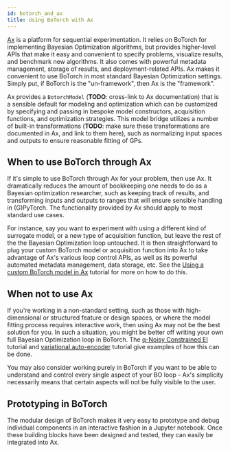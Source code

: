```yaml
---
id: botorch_and_ax
title: Using BoTorch with Ax
---
```


[Ax](https://github.com/facebook/Ax) is a platform for sequential
experimentation. It relies on BoTorch for implementing Bayesian Optimization
algorithms, but provides higher-level APIs that make it easy and convenient to
specify problems, visualize results, and benchmark new algorithms. It also comes
with powerful metadata management, storage of results, and deployment-related APIs.
Ax makes it convenient to use BoTorch in most standard Bayesian Optimization
settings. Simply put, if BoTorch is the "un-framework", then Ax is the "framework".

Ax provides a `BotorchModel` (**TODO**: cross-link to Ax documentation) that is
a sensible default for modeling and optimization which can be customized by
specifying and passing in bespoke model constructors, acquisition functions,
and optimization strategies.
This model bridge utilizes a number of built-in transformations (**TODO**: make
sure these transformations are documented in Ax, and link to them here), such
as normalizing input spaces and outputs to ensure reasonable fitting of GPs.


## When to use BoTorch through Ax

If it's simple to use BoTorch through Ax for your problem, then use Ax. It
dramatically reduces the amount of bookkeeping one needs to do as a Bayesian
optimization researcher, such as keeping track of results, and transforming
inputs and outputs to ranges that will ensure sensible handling in (G)PyTorch.
The functionality provided by Ax should apply to most standard use cases.

For instance, say you want to experiment with using a different kind of
surrogate model, or a new type of acquisition function, but leave the rest of
the the Bayesian Optimization loop untouched. It is then straightforward to plug
your custom BoTorch model or acquisition function into Ax to take advantage of
Ax's various loop control APIs, as well as its powerful automated metadata
management, data storage, etc. See the
[Using a custom BoTorch model in Ax](../tutorials/custom_botorch_model_in_ax)
tutorial for more on how to do this.


## When not to use Ax

If you're working in a non-standard setting, such as those with high-dimensional
or structured feature or design spaces, or where the model fitting process
requires interactive work, then using Ax may not be the best solution for you.
In such a situation, you might be better off writing your own full Bayesian
Optimization loop in BoTorch. The
[q-Noisy Constrained EI](../tutorials/closed_loop_botorch_only) tutorial and
[variational auto-encoder](../tutorials/vae_mnist) tutorial give examples of how
this can be done.

You may also consider working purely in BoTorch if you want to be able to
understand and control every single aspect of your BO loop - Ax's simplicity
necessarily means that certain aspects will not be fully visible to the user.


## Prototyping in BoTorch

The modular design of BoTorch makes it very easy to prototype and debug
individual components in an interactive fashion in a Jupyter notebook.
Once these building blocks have been designed and tested, they can easily
be integrated into Ax.
